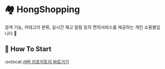 # 🏘️ HongShopping
검색 기능, 카테고리 분류, 실시간 재고 알림 등의 편의서비스를 제공하는 개인 쇼핑몰입니다 👋  

## 🚀 How To Start
:octocat:[서버 리포지토리 바로가기](https://github.com/jhmin99/HongShopping/tree/main)
